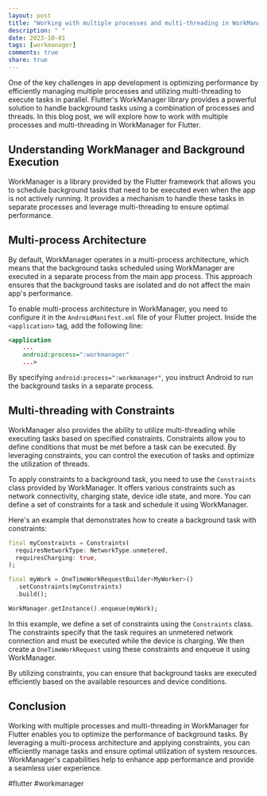 ```yaml
---
layout: post
title: "Working with multiple processes and multi-threading in WorkManager for Flutter"
description: " "
date: 2023-10-01
tags: [workmanager]
comments: true
share: true
---
```


One of the key challenges in app development is optimizing performance by efficiently managing multiple processes and utilizing multi-threading to execute tasks in parallel. Flutter's WorkManager library provides a powerful solution to handle background tasks using a combination of processes and threads. In this blog post, we will explore how to work with multiple processes and multi-threading in WorkManager for Flutter.

## Understanding WorkManager and Background Execution

WorkManager is a library provided by the Flutter framework that allows you to schedule background tasks that need to be executed even when the app is not actively running. It provides a mechanism to handle these tasks in separate processes and leverage multi-threading to ensure optimal performance.

## Multi-process Architecture

By default, WorkManager operates in a multi-process architecture, which means that the background tasks scheduled using WorkManager are executed in a separate process from the main app process. This approach ensures that the background tasks are isolated and do not affect the main app's performance.

To enable multi-process architecture in WorkManager, you need to configure it in the `AndroidManifest.xml` file of your Flutter project. Inside the `<application>` tag, add the following line:

```xml
<application
    ...
    android:process=":workmanager"
    ...>
```

By specifying `android:process=":workmanager"`, you instruct Android to run the background tasks in a separate process.

## Multi-threading with Constraints

WorkManager also provides the ability to utilize multi-threading while executing tasks based on specified constraints. Constraints allow you to define conditions that must be met before a task can be executed. By leveraging constraints, you can control the execution of tasks and optimize the utilization of threads.

To apply constraints to a background task, you need to use the `Constraints` class provided by WorkManager. It offers various constraints such as network connectivity, charging state, device idle state, and more. You can define a set of constraints for a task and schedule it using WorkManager.

Here's an example that demonstrates how to create a background task with constraints:

```dart
final myConstraints = Constraints(
  requiresNetworkType: NetworkType.unmetered,
  requiresCharging: true,
);

final myWork = OneTimeWorkRequestBuilder<MyWorker>()
  .setConstraints(myConstraints)
  .build();

WorkManager.getInstance().enqueue(myWork);
```

In this example, we define a set of constraints using the `Constraints` class. The constraints specify that the task requires an unmetered network connection and must be executed while the device is charging. We then create a `OneTimeWorkRequest` using these constraints and enqueue it using WorkManager.

By utilizing constraints, you can ensure that background tasks are executed efficiently based on the available resources and device conditions.

## Conclusion

Working with multiple processes and multi-threading in WorkManager for Flutter enables you to optimize the performance of background tasks. By leveraging a multi-process architecture and applying constraints, you can efficiently manage tasks and ensure optimal utilization of system resources. WorkManager's capabilities help to enhance app performance and provide a seamless user experience.

#flutter #workmanager